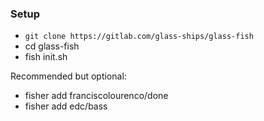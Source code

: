 ### Setup
- `git clone https://gitlab.com/glass-ships/glass-fish`
- cd glass-fish
- fish init.sh 

Recommended but optional: 
- fisher add franciscolourenco/done
- fisher add edc/bass